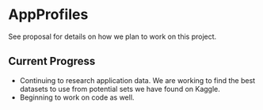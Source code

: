 # AppProfiles

See proposal for details on how we plan to work on this project.

## Current Progress
- Continuing to research application data. We are working to find the best datasets to use from potential sets we have found on Kaggle.
- Beginning to work on code as well.
